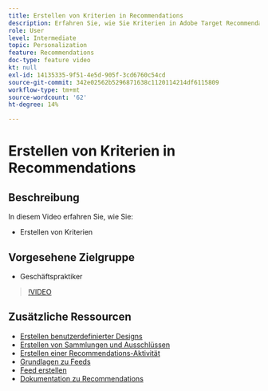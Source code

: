 ```yaml
---
title: Erstellen von Kriterien in Recommendations
description: Erfahren Sie, wie Sie Kriterien in Adobe Target Recommendations erstellen
role: User
level: Intermediate
topic: Personalization
feature: Recommendations
doc-type: feature video
kt: null
exl-id: 14135335-9f51-4e5d-905f-3cd6760c54cd
source-git-commit: 342e02562b5296871638c1120114214df6115809
workflow-type: tm+mt
source-wordcount: '62'
ht-degree: 14%

---
```


# Erstellen von Kriterien in Recommendations

## Beschreibung

In diesem Video erfahren Sie, wie Sie:

* Erstellen von Kriterien

## Vorgesehene Zielgruppe

* Geschäftspraktiker

>[!VIDEO](https://video.tv.adobe.com/v/27694?quality=12)

## Zusätzliche Ressourcen

* [Erstellen benutzerdefinierter Designs](create-custom-designs.md)
* [Erstellen von Sammlungen und Ausschlüssen](create-collections-and-exclusions.md)
* [Erstellen einer Recommendations-Aktivität](create-a-recommendations-activity.md)
* [Grundlagen zu Feeds](understanding-feeds.md)
* [Feed erstellen](create-a-feed.md)
* [Dokumentation zu Recommendations](https://experienceleague.adobe.com/docs/target/using/recommendations/recommendations.html?lang=en)
